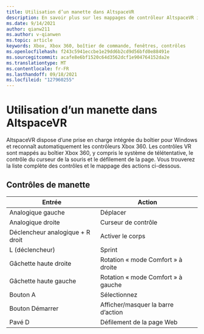 ```yaml
---
title: Utilisation d’un manette dans AltspaceVR
description: En savoir plus sur les mappages de contrôleur AltspaceVR intégrés pour Xbox 360 et les contrôleurs de boîtier.
ms.date: 9/14/2021
author: qianw211
ms.author: v-qianwen
ms.topic: article
keywords: Xbox, Xbox 360, boîtier de commande, fenêtres, contrôles
ms.openlocfilehash: f243c5941eccbe1e29dd6b2cd9d56bfd0e88491e
ms.sourcegitcommit: acafe8e6bf1520c64d3562dcf1e904764152da2e
ms.translationtype: MT
ms.contentlocale: fr-FR
ms.lasthandoff: 09/18/2021
ms.locfileid: "127960255"
---
```

# <a name="using-a-gamepad-in-altspacevr"></a>Utilisation d’un manette dans AltspaceVR

AltspaceVR dispose d’une prise en charge intégrée du boîtier pour Windows et reconnaît automatiquement les contrôleurs Xbox 360. Les contrôles VR sont mappés au boîtier Xbox 360, y compris le système de télétentative, le contrôle du curseur de la souris et le défilement de la page. Vous trouverez la liste complète des contrôles et le mappage des actions ci-dessous.

## <a name="gamepad-controls"></a>Contrôles de manette

| Entrée | Action |
|---|---|
| Analogique gauche | Déplacer |
| Analogique droite | Curseur de contrôle |
| Déclencheur analogique + R droit | Activer le corps |
| L (déclencheur) | Sprint |
| Gâchette haute droite | Rotation « mode Comfort » à droite |
| Gâchette haute gauche | Rotation « mode Comfort » à gauche |
| Bouton A | Sélectionnez |
| Bouton Démarrer | Afficher/masquer la barre d’action |
| Pavé D | Défilement de la page Web |